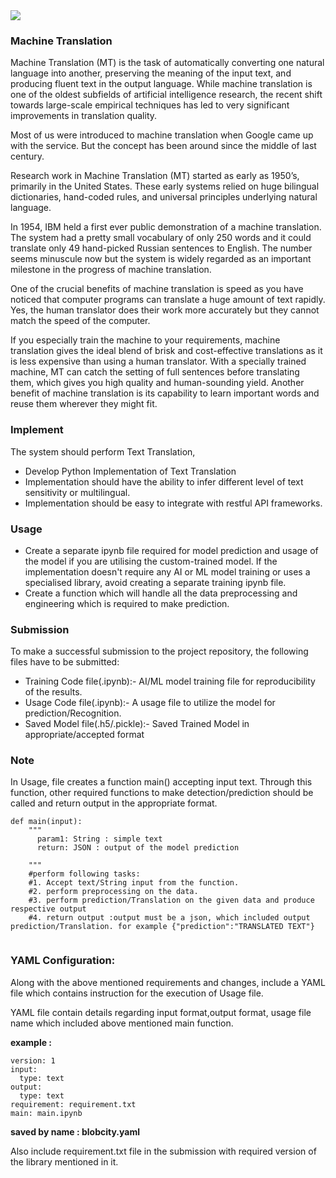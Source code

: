 <img src="https://miro.medium.com/focal/1200/675/34/29/0*KGcqYRXgidCzctW_.jpg">

### Machine Translation

Machine Translation (MT) is the task of automatically converting one natural language into another, preserving the meaning of the input text, and producing fluent text in the output language. While machine translation is one of the oldest subfields of artificial intelligence research, the recent shift towards large-scale empirical techniques has led to very significant improvements in translation quality. 

Most of us were introduced to machine translation when Google came up with the service. But the concept has been around since the middle of last century.

Research work in Machine Translation (MT) started as early as 1950’s, primarily in the United States. These early systems relied on huge bilingual dictionaries, hand-coded rules, and universal principles underlying natural language.

In 1954, IBM held a first ever public demonstration of a machine translation. The system had a pretty small vocabulary of only 250 words and it could translate only 49 hand-picked Russian sentences to English. The number seems minuscule now but the system is widely regarded as an important milestone in the progress of machine translation.

One of the crucial benefits of machine translation is speed as you have noticed that computer programs can translate a huge amount of text rapidly. Yes, the human translator does their work more accurately but they cannot match the speed of the computer.

If you especially train the machine to your requirements, machine translation gives the ideal blend of brisk and cost-effective translations as it is less expensive than using a human translator. With a specially trained machine, MT can catch the setting of full sentences before translating them, which gives you high quality and human-sounding yield. Another benefit of machine translation is its capability to learn important words and reuse them wherever they might fit. 

### Implement

The system should perform Text Translation,

* Develop Python Implementation of Text Translation
* Implementation should have the ability to infer different level of text sensitivity or multilingual.
* Implementation should be easy to integrate with restful API frameworks.

### Usage

* Create a separate ipynb file required for model prediction and usage of the model if you are utilising the custom-trained model. If the implementation doesn't require any AI or ML model training or uses a specialised library, avoid creating a separate training ipynb file.
* Create a function which will handle all the data preprocessing and engineering which is required to make prediction.

### Submission

To make a successful submission to the project repository, the following files have to be submitted:

* Training Code file(.ipynb):- AI/ML model training file for reproducibility of the results.
* Usage Code file(.ipynb):- A usage file to utilize the model for prediction/Recognition.
* Saved Model file(.h5/.pickle):- Saved Trained Model in appropriate/accepted format


### Note

In Usage, file creates a function main() accepting  input text. Through this function, other required functions to make detection/prediction should be called and return output in the appropriate format.

```
def main(input):  
    """
      param1: String : simple text
      return: JSON : output of the model prediction

    """
    #perform following tasks:
    #1. Accept text/String input from the function.
    #2. perform preprocessing on the data.
    #3. perform prediction/Translation on the given data and produce respective output
    #4. return output :output must be a json, which included output prediction/Translation. for example {"prediction":"TRANSLATED TEXT"}
    
```
### YAML Configuration:

Along with the above mentioned requirements and changes, include a YAML file which contains instruction for the execution of Usage file.

YAML file contain details regarding input format,output format, usage file name which included above mentioned main function.

**example :**

```
version: 1
input:
  type: text
output:
  type: text
requirement: requirement.txt
main: main.ipynb
```
**saved by name : blobcity.yaml**

Also include requirement.txt file in the submission with required version of the library mentioned in it.